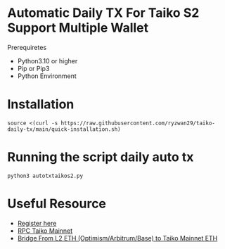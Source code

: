 # Automatic Daily TX For Taiko S2 Support Multiple Wallet
Prerequiretes
- Python3.10 or higher
- Pip or Pip3
- Python Environment

# Installation
```
source <(curl -s https://raw.githubusercontent.com/ryzwan29/taiko-daily-tx/main/quick-installation.sh)
```
# Running the script daily auto tx
```
python3 autotxtaikos2.py
```

# Useful Resource
- [Register here](https://trailblazers.taiko.xyz/profile/)
- [RPC Taiko Mainnet]()
- [Bridge From L2 ETH (Optimism/Arbitrum/Base) to Taiko Mainnet ETH](https://www.memebridge.xyz/bridge)
